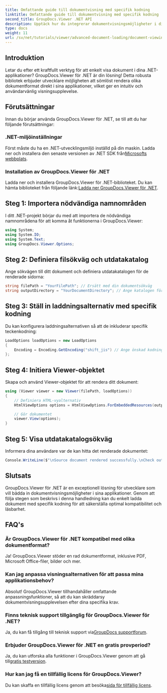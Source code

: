 ```yaml
---
title: Omfattande guide till dokumentvisning med specifik kodning
linktitle: Omfattande guide till dokumentvisning med specifik kodning
second_title: GroupDocs.Viewer .NET API
description: Upptäck hur du integrerar dokumentvisningsmöjligheter i dina .NET-applikationer med GroupDocs.Viewer för .NET. Den här detaljerade guiden leder dig genom installation, installation och rendering av olika dokumentformat.
type: docs
weight: 11
url: /sv/net/tutorials/viewer/advanced-document-loading/document-viewing-with-specific-encoding/
---
```

## Introduktion

Letar du efter ett kraftfullt verktyg för att enkelt visa dokument i dina .NET-applikationer? GroupDocs.Viewer för .NET är din lösning! Detta robusta bibliotek erbjuder utvecklare möjligheten att sömlöst rendera olika dokumentformat direkt i sina applikationer, vilket ger en intuitiv och användarvänlig visningsupplevelse.

## Förutsättningar

Innan du börjar använda GroupDocs.Viewer för .NET, se till att du har följande förutsättningar:

### .NET-miljöinställningar

 Först måste du ha en .NET-utvecklingsmiljö inställd på din maskin. Ladda ner och installera den senaste versionen av .NET SDK från[Microsofts webbplats](https://dotnet.microsoft.com/download).

### Installation av GroupDocs.Viewer för .NET

 Ladda ner och installera GroupDocs.Viewer för .NET-biblioteket. Du kan hämta biblioteket från följande länk:[Ladda ner GroupDocs.Viewer för .NET](https://releases.groupdocs.com/viewer/net/).

## Steg 1: Importera nödvändiga namnområden

I ditt .NET-projekt börjar du med att importera de nödvändiga namnområdena för att komma åt funktionerna i GroupDocs.Viewer:

```csharp
using System;
using System.IO;
using System.Text;
using GroupDocs.Viewer.Options;
```

## Steg 2: Definiera filsökväg och utdatakatalog

Ange sökvägen till ditt dokument och definiera utdatakatalogen för de renderade sidorna:

```csharp
string filePath = "YourFilePath"; // Ersätt med din dokumentsökväg
string outputDirectory = "YourDocumentDirectory"; // Ange katalogen för utdata
```

## Steg 3: Ställ in laddningsalternativ med specifik kodning

Du kan konfigurera laddningsalternativen så att de inkluderar specifik teckenkodning:

```csharp
LoadOptions loadOptions = new LoadOptions
{
    Encoding = Encoding.GetEncoding("shift_jis") // Ange önskad kodning
};
```

## Steg 4: Initiera Viewer-objektet

Skapa och använd Viewer-objektet för att rendera ditt dokument:

```csharp
using (Viewer viewer = new Viewer(filePath, loadOptions))
{
    // Definiera HTML-vyalternativ
    HtmlViewOptions options = HtmlViewOptions.ForEmbeddedResources(outputDirectory + "/page-{0}.html");

    // Gör dokumentet
    viewer.View(options);
}
```

## Steg 5: Visa utdatakatalogsökväg

Informera dina användare var de kan hitta det renderade dokumentet:

```csharp
Console.WriteLine($"\nSource document rendered successfully.\nCheck output in {outputDirectory}.");
```

## Slutsats

GroupDocs.Viewer för .NET är en exceptionell lösning för utvecklare som vill bädda in dokumentvisningsmöjligheter i sina applikationer. Genom att följa stegen som beskrivs i denna handledning kan du enkelt ladda dokument med specifik kodning för att säkerställa optimal kompatibilitet och läsbarhet.

## FAQ's

### Är GroupDocs.Viewer för .NET kompatibel med olika dokumentformat?
Ja! GroupDocs.Viewer stöder en rad dokumentformat, inklusive PDF, Microsoft Office-filer, bilder och mer.

### Kan jag anpassa visningsalternativen för att passa mina applikationsbehov?
Absolut! GroupDocs.Viewer tillhandahåller omfattande anpassningsfunktioner, så att du kan skräddarsy dokumentvisningsupplevelsen efter dina specifika krav.

### Finns teknisk support tillgänglig för GroupDocs.Viewer för .NET?
 Ja, du kan få tillgång till teknisk support via[GroupDocs supportforum](https://forum.groupdocs.com/c/viewer/9).

### Erbjuder GroupDocs.Viewer för .NET en gratis provperiod?
 Ja, du kan utforska alla funktioner i GroupDocs.Viewer genom att gå till[gratis testversion](https://releases.groupdocs.com/).

### Hur kan jag få en tillfällig licens för GroupDocs.Viewer?
 Du kan skaffa en tillfällig licens genom att besöka[sida för tillfällig licens](https://purchase.groupdocs.com/temporary-license/).